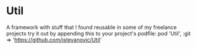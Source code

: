 # Util
A framework with stuff that I found reusable in some of my freelance projects
try it out by appending this to your project's podfile:
pod 'Util', :git => 'https://github.com/istevanovic/Util'

